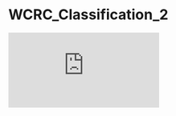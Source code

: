 # WCRC_Classification_2


![2.WCRC_Classification-1.pdf](https://github.com/YeeeeeHo/WCRC_Classification_2/files/12910613/2.WCRC_Classification-1.pdf)
